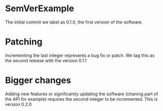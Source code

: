 # SemVerExample
The initial commit we label as 0.1.0, the first version of the software.

# Patching
Incrementing the last integer represents a bug fix or patch. We tag this as the second release with the version 0.1.1

# Bigger changes
Adding new features or significantly updating the software (chaning part of the API for example) requires the second integer to be incremented. This is version 0.2.0